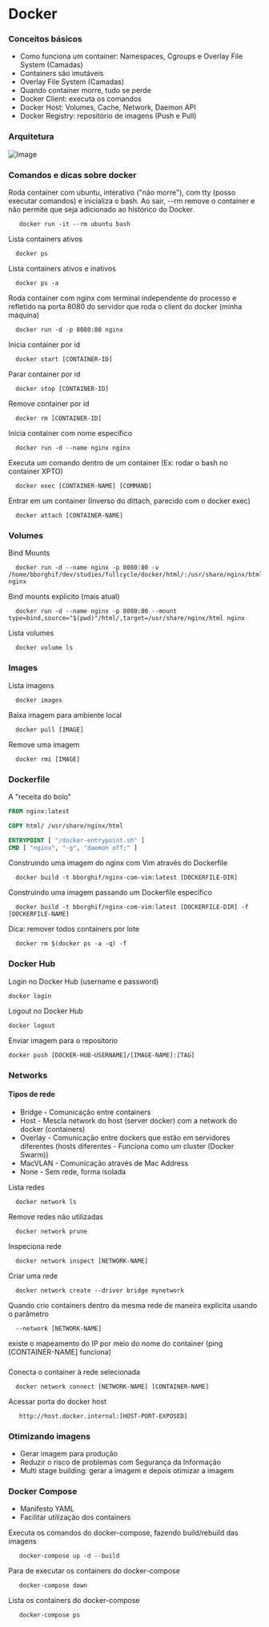 
# Docker

### Conceitos básicos

- Como funciona um container: Namespaces, Cgroups e Overlay File System (Camadas)
- Containers são imutáveis
- Overlay File System (Camadas)
- Quando container morre, tudo se perde
- Docker Client: executa os comandos
- Docker Host: Volumes, Cache, Network, Daemon API
- Docker Registry: repositório de imagens (Push e Pull)

### Arquitetura
![Image](https://docs.docker.com/engine/images/architecture.svg)


### Comandos e dicas sobre docker

Roda container com ubuntu, interativo ("não morre"), com tty (posso executar comandos) e inicializa o bash. Ao sair, --rm remove o container e não permite que seja adicionado ao histórico do Docker.

```docker
   docker run -it --rm ubuntu bash
```

Lista containers ativos

```docker
  docker ps
```

Lista containers ativos e inativos

```docker
  docker ps -a
```

Roda container com nginx com terminal independente do processo e refletido na porta 8080 do servidor que roda o client do docker (minha máquina)

```docker
  docker run -d -p 8080:80 nginx
```

Inicia container por id

```docker
  docker start [CONTAINER-ID]
```

Parar container por id

```docker
  docker stop [CONTAINER-ID]
```

Remove container por id

```docker
  docker rm [CONTAINER-ID]
```

Inicia container com nome específico

```docker
  docker run -d --name nginx nginx
```

Executa um comando dentro de um container (Ex: rodar o bash no container XPTO)

```docker
  docker exec [CONTAINER-NAME] [COMMAND]
```

Entrar em um container (Inverso do dittach, parecido com o docker exec)
```docker
  docker attach [CONTAINER-NAME]
```

### Volumes

Bind Mounts

```docker
  docker run -d --name nginx -p 8080:80 -v /home/bborghif/dev/studies/fullcycle/docker/html/:/usr/share/nginx/html nginx
```

Bind mounts explicito (mais atual)

```docker
  docker run -d --name nginx -p 8080:80 --mount type=bind,source="$(pwd)"/html/,target=/usr/share/nginx/html nginx
```

Lista volumes

```docker
  docker volume ls
```

### Images

Lista imagens

```docker
  docker images
```

Baixa imagem para ambiente local

```docker
  docker pull [IMAGE]
```

Remove uma imagem

```docker
  docker rmi [IMAGE]
```

### Dockerfile

A "receita do bolo"

```dockerfile
FROM nginx:latest

COPY html/ /usr/share/nginx/html

ENTRYPOINT [ "/docker-entrypoint.sh" ]
CMD [ "nginx", "-g", "daemon off;" ]
```
Construindo uma imagem do nginx com Vim através do Dockerfile

```docker
  docker build -t bborghif/nginx-com-vim:latest [DOCKERFILE-DIR] 
```

Construindo uma imagem passando um Dockerfile específico

```docker
  docker build -t bborghif/nginx-com-vim:latest [DOCKERFILE-DIR] -f [DOCKERFILE-NAME]
```

Dica: remover todos containers por lote

```docker
  docker rm $(docker ps -a -q) -f
```

### Docker Hub

Login no Docker Hub (username e password)

```docker
docker login
```

Logout no Docker Hub

```docker
docker logout
```

Enviar imagem para o repositorio

```docker
docker push [DOCKER-HUB-USERNAME]/[IMAGE-NAME]:[TAG]
```

### Networks

#### Tipos de rede

- Bridge - Comunicação entre containers
- Host - Mescla network do host (server docker) com a network do docker (containers)
- Overlay - Comunicação entre dockers que estão em servidores diferentes (hosts diferentes - Funciona como um cluster (Docker Swarm))
- MacVLAN - Comunicação através de Mac Address
- None - Sem rede, forma isolada


Lista redes
```docker
  docker network ls
```

Remove redes não utilizadas
```docker
  docker network prune
```

Inspeciona rede
```docker
  docker network inspect [NETWORK-NAME]
```

Criar uma rede
```docker
  docker network create --driver bridge mynetwork
```

Quando crio containers dentro da mesma rede de maneira explicita usando o parâmetro
```docker
  --network [NETWORK-NAME]
```
existe o mapeamento do IP por meio do nome do container (ping [CONTAINER-NAME] funciona)

###

Conecta o container à rede selecionada
```docker
  docker network connect [NETWORK-NAME] [CONTAINER-NAME]
```

Acessar porta do docker host
```docker
   http://host.docker.internal:[HOST-PORT-EXPOSED]
```

### Otimizando imagens

- Gerar imagem para produção
- Reduzir o risco de problemas com Segurança da Informação
- Multi stage building: gerar a imagem e depois otimizar a imagem

### Docker Compose

- Manifesto YAML
- Facilitar utilização dos containers

Executa os comandos do docker-compose, fazendo build/rebuild das imagens

```docker
   docker-compose up -d --build
```

Para de executar os containers do docker-compose

```docker
   docker-compose down
```

Lista os containers do docker-compose

```docker
   docker-compose ps
```
